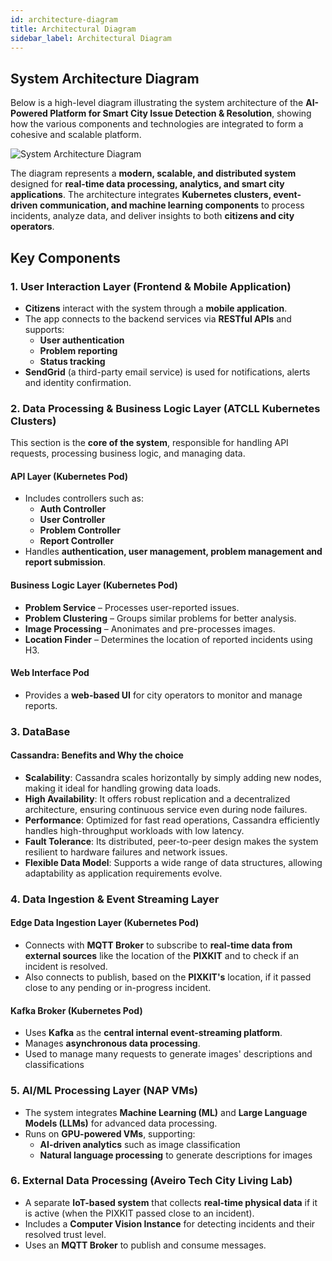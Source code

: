 ```yaml
---
id: architecture-diagram
title: Architectural Diagram
sidebar_label: Architectural Diagram
---
```


## System Architecture Diagram

Below is a high-level diagram illustrating the system architecture of the **AI-Powered Platform for Smart City Issue Detection & Resolution**, showing how the various components and technologies are integrated to form a cohesive and scalable platform.

![System Architecture Diagram](../../static/img/architecture/architecture.1.0.0.svg)

The diagram represents a **modern, scalable, and distributed system** designed for **real-time data processing, analytics, and smart city applications**. The architecture integrates **Kubernetes clusters, event-driven communication, and machine learning components** to process incidents, analyze data, and deliver insights to both **citizens and city operators**.  

## Key Components  

### 1. User Interaction Layer (Frontend & Mobile Application)  

- **Citizens** interact with the system through a **mobile application**.  
- The app connects to the backend services via **RESTful APIs** and supports:  
  - **User authentication**  
  - **Problem reporting**  
  - **Status tracking**  
- **SendGrid** (a third-party email service) is used for notifications, alerts and identity confirmation.  

### 2. Data Processing & Business Logic Layer (ATCLL Kubernetes Clusters)  

This section is the **core of the system**, responsible for handling API requests, processing business logic, and managing data.  

#### API Layer (Kubernetes Pod)  
- Includes controllers such as:  
  - **Auth Controller**  
  - **User Controller**  
  - **Problem Controller**  
  - **Report Controller**  
- Handles **authentication, user management, problem management and report submission**.  

#### Business Logic Layer (Kubernetes Pod)  
- **Problem Service** – Processes user-reported issues.  
- **Problem Clustering** – Groups similar problems for better analysis.  
- **Image Processing** – Anonimates and pre-processes images.  
- **Location Finder** – Determines the location of reported incidents using H3.  

#### Web Interface Pod  
- Provides a **web-based UI** for city operators to monitor and manage reports. 

### 3. DataBase

#### Cassandra: Benefits and Why the choice

- **Scalability**: Cassandra scales horizontally by simply adding new nodes, making it ideal for handling growing data loads.
- **High Availability**: It offers robust replication and a decentralized architecture, ensuring continuous service even during node failures.
- **Performance**: Optimized for fast read operations, Cassandra efficiently handles high-throughput workloads with low latency.
- **Fault Tolerance**: Its distributed, peer-to-peer design makes the system resilient to hardware failures and network issues.
- **Flexible Data Model**: Supports a wide range of data structures, allowing adaptability as application requirements evolve.

### 4. Data Ingestion & Event Streaming Layer  

#### Edge Data Ingestion Layer (Kubernetes Pod)  
- Connects with **MQTT Broker** to subscribe to **real-time data from external sources** like the location of the **PIXKIT** and to check if an incident is resolved.
- Also connects to publish, based on the **PIXKIT's** location, if it passed close to any pending or in-progress incident.

#### Kafka Broker (Kubernetes Pod)  
- Uses **Kafka** as the **central internal event-streaming platform**.  
- Manages **asynchronous data processing**.  
- Used to manage many requests to generate images' descriptions and classifications 

### 5. AI/ML Processing Layer (NAP VMs)  

- The system integrates **Machine Learning (ML)** and **Large Language Models (LLMs)** for advanced data processing.  
- Runs on **GPU-powered VMs**, supporting:  
  - **AI-driven analytics** such as image classification
  - **Natural language processing** to generate descriptions for images

### 6. External Data Processing (Aveiro Tech City Living Lab)  

- A separate **IoT-based system** that collects **real-time physical data** if it is active (when the PIXKIT passed close to an incident).  
- Includes a **Computer Vision Instance** for detecting incidents and their resolved trust level.  
- Uses an **MQTT Broker** to publish and consume messages.  
